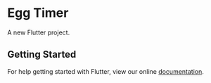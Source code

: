 # Egg Timer

A new Flutter project.

## Getting Started

For help getting started with Flutter, view our online
[documentation](https://flutter.io/).
